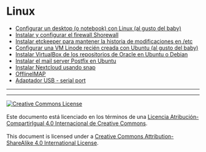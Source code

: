 # Linux

* [Configurar un desktop (o notebook) con Linux (al gusto del
baby)](ConfigurarLinuxDesktopBaby.md)
* [Instalar y configurar el firewall Shorewall](InstalarShorewall.md)
* [Instalar etckeeper para mantener la historia de modificaciones en
/etc](InstalarEtckeeper.md)
* [Configurar una VM Linode recién creada con Ubuntu (al gusto del
baby)](ConfigurarLinodeBaby.md)
* [Instalar VirtualBox de los repositorios de Oracle en Ubuntu o
Debian](OracleVirtualBox.md)
* [Instalar el mail server Postfix en Ubuntu](InstalarPostfix.md)
* [Instalar Nextcloud usando snap](InstalarNextcloudSnap.md)
* [OfflineIMAP](OfflineIMAP.md)
* [Adaptador USB - serial port](USBserial.md)


___
<!-- LICENSE -->
___
<a rel="licencia" href="http://creativecommons.org/licenses/by-sa/4.0/deed.es">
<img alt="Creative Commons License" style="border-width:0"
src="https://i.creativecommons.org/l/by-sa/4.0/88x31.png" /></a>
<br /><br />
Este documento está licenciado en los términos de una <a rel="licencia"
href="http://creativecommons.org/licenses/by-sa/4.0/deed.es">
Licencia Atribución-CompartirIgual 4.0 Internacional de Creative Commons</a>.
<br /><br />
This document is licensed under a <a rel="license" 
href="http://creativecommons.org/licenses/by-sa/4.0/deed.en">
Creative Commons Attribution-ShareAlike 4.0 International License</a>.
<!-- END --> 
